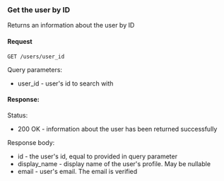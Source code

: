 ### Get the user by ID

Returns an information about the user by ID

#### Request

```http request
GET /users/user_id
```

Query parameters:
- user_id - user's id to search with

#### Response:

Status: 
- 200 OK - information about the user has been returned successfully

Response body:
- id - the user's id, equal to provided in query parameter
- display_name - display name of the user's profile. May be nullable
- email - user's email. The email is verified 